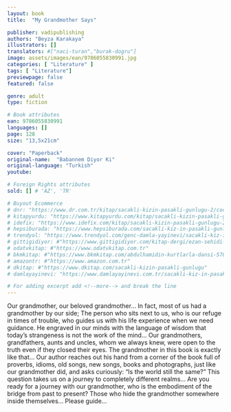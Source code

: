 ```yaml
---
layout: book
title:  "My Grandmother Says"

publisher: vadipublishing
authors: "Beyza Karakaya"
illustrators: []
translators: #["naci-turan","burak-dogru"]
image: assets/images/ean/9786055830991.jpg
categories: [ "Literature" ]
tags: [ "Literature"]
previewpage: false
featured: false

genre: adult
type: fiction

# Book attributes
ean: 9786055830991
languages: []
page: 128
size: "13,5x21cm"

cover: "Paperback"
original-name:  "Babannem Diyor Ki"
original-language: "Turkish"
youtube:

# Foreign Rights attributes
sold: [] # 'AZ', 'TR'

# Buyout Ecommerce
# dnr: "https://www.dr.com.tr/kitap/sacakli-kizin-pasakli-gunlugu-2/cocuk-ve-genclik/genclik-10-yas/roman-oyku/urunno=0001893059001"
# kitapyurdu: "https://www.kitapyurdu.com/kitap/sacakli-kizin-pasakli-gunlugu-2-/560122.html&filter_name=Sa%C3%A7akl%C4%B1+K%C4%B1z%27%C4%B1n+Pasakl%C4%B1+G%C3%BCnl%C3%BC%C4%9F%C3%BC+2"
# idefix: "https://www.idefix.com/kitap/sacakli-kizin-pasakli-gunlugu-2/cocuk-ve-genclik/genclik-10-yas/roman-oyku/urunno=0001893059001"
# hepsiburada: "https://www.hepsiburada.com/sacakli-kiz-in-pasakli-gunlugu-2-damla-yayinevi-p-HBV000012ER86"
# trendyol: "https://www.trendyol.com/genc-damla-yayinevi/sacakli-kiz-in-pasakli-gunlugu-2-p-54825777"
# gittigidiyor: #"https://www.gittigidiyor.com/kitap-dergi/ezan-sehidi-adnan-menderes_pdp_732728793"
# odatvkitap: #"https://www.odatvkitap.com.tr"
# bkmkitap: #"https://www.bkmkitap.com/abdulhamidin-kurtlarla-dansi-578226"
# amazontr: #"https://www.amazon.com.tr"
# dkitap: #"https://www.dkitap.com/sacakli-kizin-pasakli-gunlugu"
# damlayayinevi: "https://www.damlayayinevi.com.tr/sacakli-kiz-in-pasakli-gunlugu-2-bu-iste-bi-terslik-var"

# For adding excerpt add <!--more--> and break the line
---
```

Our grandmother, our beloved grandmother...
In fact, most of us had a grandmother by our
side; The person who sits next to us, who is our
refuge in times of trouble, who guides us with his
life experience when we need guidance. He engraved in our minds with the language of wisdom
that today’s strangeness is not the work of the
mind...
Our grandmothers, grandfathers, aunts and
uncles, whom we always knew, were open to the
truth even if they closed their eyes.
The grandmother in this book is exactly like
that...
Our author reaches out his hand from a corner of
the book full of proverbs, idioms, old songs, new
songs, books and photographs, just like our grandmother did, and asks curiously: “Is the world still
the same?” This question takes us on a journey to
completely different realms...
Are you ready for a journey with our grandmother, who is the embodiment of the bridge from
past to present?
Those who hide the grandmother somewhere
inside themselves... Please guide...
<!--more--> 

